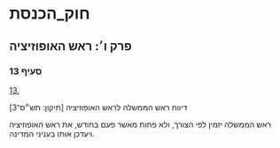 # חוק_הכנסת

## פרק ו׳: ראש האופוזיציה

### סעיף 13

[13.](https://he.wikisource.org/wiki/חוק_הכנסת#סעיף_13)

דיווח ראש הממשלה לראש האופוזיציה [תיקון: תש״ס־3]

ראש הממשלה יזמין לפי הצורך, ולא פחות מאשר פעם בחודש, את ראש האופוזיציה ויעדכן אותו בעניני המדינה.